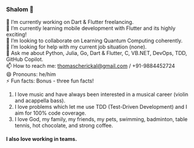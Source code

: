 ### Shalom 👋

🔭 I’m currently working on Dart & Flutter freelancing. <br>
🌱 I’m currently learning mobile development with Flutter and its highly exciting! <br>
👯 I’m looking to collaborate on Learning Quantum Computing coherently. <br>
🤔 I’m looking for help with my current job situation (none). <br>
💬 Ask me about Python, Julia, Go, Dart & Flutter, C, VB.NET, DevOps, TDD, GitHub Copilot. <br>
📫 How to reach me: thomascherickal@gmail.com / +91-9884452724 <br>
😄 Pronouns: he/him <br>
⚡  Fun facts: Bonus - three fun facts! <br>
1) I love music and have always been interested in a musical career (violin and acappella bass). <br> 
2) I love problems which let me use TDD (Test-Driven Development) and I aim for 100% code coverage. <br>
3) I love God, my family, my friends, my pets, swimming, badminton, table tennis, hot chocolate, and strong coffee. <br>
#### I also love working in teams.


